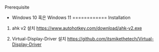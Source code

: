 Prerequisite
- Windows 10 혹은 Windows 11
============
Installation

1. ahk v2 설치
https://www.autohotkey.com/download/ahk-v2.exe

2. Virtual-Display-Driver 설치
https://github.com/itsmikethetech/Virtual-Display-Driver
